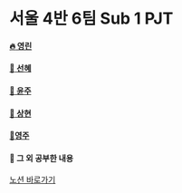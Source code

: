 # 서울 4반 6팀 Sub 1 PJT



#### [:fire: 영린](https://lab.ssafy.com/s05-bigdata-dist/S05P21A406/-/tree/pjt-sub1/younglin)

#### [:elephant: 선혜](https://lab.ssafy.com/s05-bigdata-dist/S05P21A406/-/tree/pjt-sub1/sunhye)

#### [:pizza: 윤주](https://lab.ssafy.com/s05-bigdata-dist/S05P21A406/-/tree/pjt-sub1/yoonju)

#### [:beer: 상현](https://lab.ssafy.com/s05-bigdata-dist/S05P21A406/-/tree/pjt-sub1/sanghyun)

#### [:sunrise_over_mountains:영주](https://lab.ssafy.com/s05-bigdata-dist/S05P21A406/-/tree/pjt-sub1/youngju)



#### 📝 그 외 공부한 내용

[노션 바로가기](https://wistful-turret-af0.notion.site/644dac2f6e684831ac58b823cdffe864)

